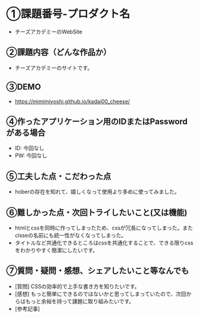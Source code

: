 # ①課題番号-プロダクト名
- チーズアカデミーのWebSite

## ②課題内容（どんな作品か）

- チーズアカデミーのサイトです。

## ③DEMO
- https://mimimiyoshi.github.io/kadai00_cheese/

## ④作ったアプリケーション用のIDまたはPasswordがある場合

- ID: 今回なし
- PW: 今回なし

## ⑤工夫した点・こだわった点

- hoberの存在を知れて、嬉しくなって使用より多めに使ってみました。

## ⑥難しかった点・次回トライしたいこと(又は機能)

- htmlとcssを同時に作ってしまったため、cssが冗長になってしまった。またclsseの名前にも統一性がなくなってしまった。
- タイトルなど共通化できるところはcssを共通化することで、できる限りcssをわかりやすく簡潔にしたいです。

## ⑦質問・疑問・感想、シェアしたいこと等なんでも

- [質問] CSSの効率的で上手な書き方を知りたいです。
- [感想] もっと簡単にできるのではないかと思ってしまっていたので、次回からはもっと余裕を持って課題に取り組みたいです。
- [参考記事]

